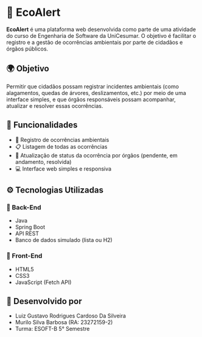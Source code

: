 # 🌱 EcoAlert

**EcoAlert** é uma plataforma web desenvolvida como parte de uma atividade do curso de Engenharia de Software da UniCesumar. O objetivo é facilitar o registro e a gestão de ocorrências ambientais por parte de cidadãos e órgãos públicos.


## 🌍 Objetivo

Permitir que cidadãos possam registrar incidentes ambientais (como alagamentos, quedas de árvores, deslizamentos, etc.) por meio de uma interface simples, e que órgãos responsáveis possam acompanhar, atualizar e resolver essas ocorrências.


## 🤖 Funcionalidades

- 📌 Registro de ocorrências ambientais
- 📋 Listagem de todas as ocorrências
- 🔄 Atualização de status da ocorrência por órgãos (pendente, em andamento, resolvida)
- 💻 Interface web simples e responsiva


## ⚙️ Tecnologias Utilizadas

### 🔧 Back-End
- Java
- Spring Boot
- API REST
- Banco de dados simulado (lista ou H2)

### 🎨 Front-End
- HTML5
- CSS3
- JavaScript (Fetch API)


## 📁 Desenvolvido por
- Luiz Gustavo Rodrigues Cardoso Da Silveira
- Murilo Silva Barbosa (RA: 23272159-2)
- Turma: ESOFT-B 5° Semestre
